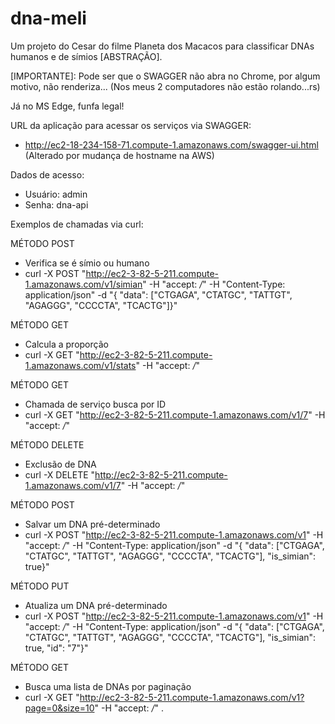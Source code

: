 # dna-meli
Um projeto do Cesar do filme Planeta dos Macacos para classificar DNAs humanos e de símios [ABSTRAÇÃO]. 

[IMPORTANTE]: Pode ser que o SWAGGER não abra no Chrome, por algum motivo, não renderiza... (Nos meus 2 computadores não estão rolando...rs)

Já no MS Edge, funfa legal!

URL da aplicação para acessar os serviços via SWAGGER: 
- http://ec2-18-234-158-71.compute-1.amazonaws.com/swagger-ui.html (Alterado por mudança de hostname na AWS)

Dados de acesso:
 - Usuário: admin
 - Senha: dna-api


Exemplos de chamadas via curl:

MÉTODO POST
- Verifica se é símio ou humano
- curl -X POST "http://ec2-3-82-5-211.compute-1.amazonaws.com/v1/simian" -H "accept: */*" -H "Content-Type: application/json" -d "{ "data": ["CTGAGA", "CTATGC", "TATTGT", "AGAGGG", "CCCCTA", "TCACTG"]}"


MÉTODO GET
- Calcula a proporção
- curl -X GET "http://ec2-3-82-5-211.compute-1.amazonaws.com/v1/stats" -H "accept: */*"


MÉTODO GET
- Chamada de serviço busca por ID
- curl -X GET "http://ec2-3-82-5-211.compute-1.amazonaws.com/v1/7" -H "accept: */*"


MÉTODO DELETE
- Exclusão de DNA
- curl -X DELETE "http://ec2-3-82-5-211.compute-1.amazonaws.com/v1/7" -H "accept: */*"


MÉTODO POST
- Salvar um DNA pré-determinado
- curl -X POST "http://ec2-3-82-5-211.compute-1.amazonaws.com/v1" -H "accept: */*" -H "Content-Type: application/json" -d "{ "data": ["CTGAGA", "CTATGC", "TATTGT", "AGAGGG", "CCCCTA", "TCACTG"], "is_simian": true}"


MÉTODO PUT
- Atualiza um DNA pré-determinado
- curl -X POST "http://ec2-3-82-5-211.compute-1.amazonaws.com/v1" -H "accept: */*" -H "Content-Type: application/json" -d "{ "data": ["CTGAGA", "CTATGC", "TATTGT", "AGAGGG", "CCCCTA", "TCACTG"], "is_simian": true, "id": "7"}"


MÉTODO GET
- Busca uma lista de DNAs por paginação
- curl -X GET "http://ec2-3-82-5-211.compute-1.amazonaws.com/v1?page=0&size=10" -H "accept: */*" .
